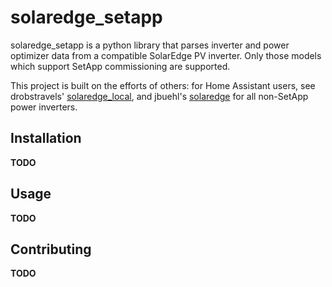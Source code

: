 # solaredge_setapp

solaredge_setapp is a python library that parses inverter and power optimizer data from a compatible SolarEdge PV inverter. Only those models which support SetApp commissioning are supported.

This project is built on the efforts of others: for Home Assistant users, see drobstravels' <a href="https://github.com/drobstravels/solaredge_local">solaredge_local</a>, and jbuehl's <a href="https://github.com/jbuehl/solaredge">solaredge</a> for all non-SetApp power inverters.

## Installation

__TODO__

## Usage

__TODO__

## Contributing

__TODO__